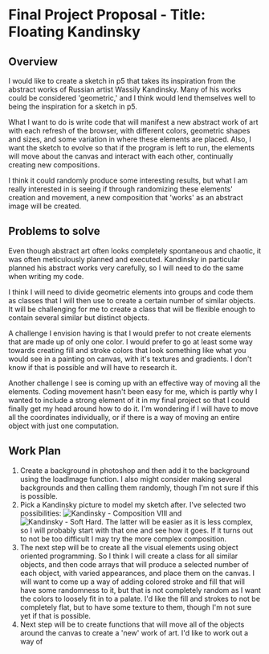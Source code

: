 # Final Project Proposal - Title: Floating Kandinsky

## Overview

I would like to create a sketch in p5 that takes its inspiration from the abstract works of Russian artist Wassily Kandinsky. Many of his works could be considered 'geometric,' and I think would lend themselves well to being the inspiration for a sketch in p5.

What I want to do is write code that will manifest a new abstract work of art with each refresh of the browser, with different colors, geometric shapes and sizes, and some variation in where these elements are placed. Also, I want the sketch to evolve so that if the program is left to run, the elements will move about the canvas and interact with each other, continually creating new compositions.

I think it could randomly produce some interesting results, but what I am really interested in is seeing if through randomizing these elements' creation and movement, a new composition that 'works' as an abstract image will be created.

## Problems to solve

Even though abstract art often looks completely spontaneous and chaotic, it was often meticulously planned and executed. Kandinsky in particular planned his abstract works very carefully, so I will need to do the same when writing my code.

I think I will need to divide geometric elements into groups and code them as classes that I will then use to create a certain number of similar objects. It will be challenging for me to create a class that will be flexible enough to contain several similar but distinct objects.

A challenge I envision having is that I would prefer to not create elements that are made up of only one color. I would prefer to go at least some way towards creating fill and stroke colors that look something like what you would see in a painting on canvas, with it's textures and gradients. I don't know if that is possible and will have to research it.

Another challenge I see is coming up with an effective way of moving all the elements. Coding movement hasn't been easy for me, which is partly why I wanted to include a strong element of it in my final project so that I could finally get my head around how to do it. I'm wondering if I will have to move all the coordinates individually, or if there is a way of moving an entire object with just one computation.

## Work Plan

1. Create a background in photoshop and then add it to the background using the loadImage function. I also might consider making several backgrounds and then calling them randomly, though I'm not sure if this is possible.
2. Pick a Kandinsky picture to model my sketch after. I've selected two possibilities: ![Kandinsky - Composition VIII](https://github.com/MarkLannenUM/work-120/blob/master/hw-FinalProjectProposal/Kandinsky_2.jpg) and ![Kandinsky - Soft Hard](https://github.com/MarkLannenUM/work-120/blob/master/hw-FinalProjectProposal/Kandinsky_1.jpg). The latter will be easier as it is less complex, so I will probably start with that one and see how it goes. If it turns out to not be too difficult I may try the more complex composition.
3. The next step will be to create all the visual elements using object oriented programming. So I think I will create a class for all similar objects, and then code arrays that will produce a selected number of each object, with varied appearances, and place them on the canvas. I will want to come up a way of adding colored stroke and fill that will have some randomness to it, but that is not completely random as I want the colors to loosely fit in to a palate. I'd like the fill and strokes to not be completely flat, but to have some texture to them, though I'm not sure yet if that is possible.
4. Next step will be to create functions that will move all of the objects around the canvas to create a 'new' work of art. I'd like to work out a way of
